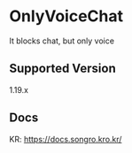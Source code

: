 # OnlyVoiceChat
 It blocks chat, but only voice

## Supported Version
1.19.x

## Docs
KR: https://docs.songro.kro.kr/